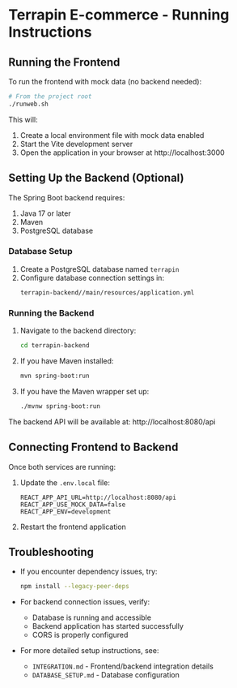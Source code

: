 # Terrapin E-commerce - Running Instructions

## Running the Frontend

To run the frontend with mock data (no backend needed):

```bash
# From the project root
./runweb.sh
```

This will:
1. Create a local environment file with mock data enabled
2. Start the Vite development server
3. Open the application in your browser at http://localhost:3000

## Setting Up the Backend (Optional)

The Spring Boot backend requires:

1. Java 17 or later
2. Maven
3. PostgreSQL database

### Database Setup

1. Create a PostgreSQL database named `terrapin`
2. Configure database connection settings in:
   ```
   terrapin-backend//main/resources/application.yml
   ```

### Running the Backend

1. Navigate to the backend directory:
   ```bash
   cd terrapin-backend
   ```

2. If you have Maven installed:
   ```bash
   mvn spring-boot:run
   ```

3. If you have the Maven wrapper set up:
   ```bash
   ./mvnw spring-boot:run
   ```

The backend API will be available at: http://localhost:8080/api

## Connecting Frontend to Backend

Once both services are running:

1. Update the `.env.local` file:
   ```
   REACT_APP_API_URL=http://localhost:8080/api
   REACT_APP_USE_MOCK_DATA=false
   REACT_APP_ENV=development
   ```

2. Restart the frontend application

## Troubleshooting

- If you encounter dependency issues, try:
  ```bash
  npm install --legacy-peer-deps
  ```

- For backend connection issues, verify:
  - Database is running and accessible
  - Backend application has started successfully
  - CORS is properly configured

- For more detailed setup instructions, see:
  - `INTEGRATION.md` - Frontend/backend integration details
  - `DATABASE_SETUP.md` - Database configuration
